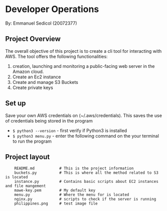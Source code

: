 # Developer Operations
By: Emmanuel Sedicol (20072377)

## Project Overview

The overall objective of this project is to create a cli tool for interacting with AWS. The tool offers the following functionalities:

1) creation, launching and monitoring a public-facing web server in the Amazon cloud. 
2) Create an Ec2 instance
3) Create and manage S3 Buckets
4) Create private keys

## Set up

Save your own AWS credentials on (~/.aws/credentials). This saves the use of credentials being stored in the program

* `$ python3 --version` - first verify if Python3 is installed
* `$ python3 menu.py` - enter the following command on the your terminal to run the program

## Project layout

        README.md           # This is the project information
        buckets.py          # This is where all the method related to S3 is located
        instance.py         # Contains basic scripts about EC2 instances and file mangement
        mawe-key.pem        # My default key
        menu.py             # Where the menu for is located
        nginx.py            # scripts to check if the server is running
        philippines.png     # test image file

